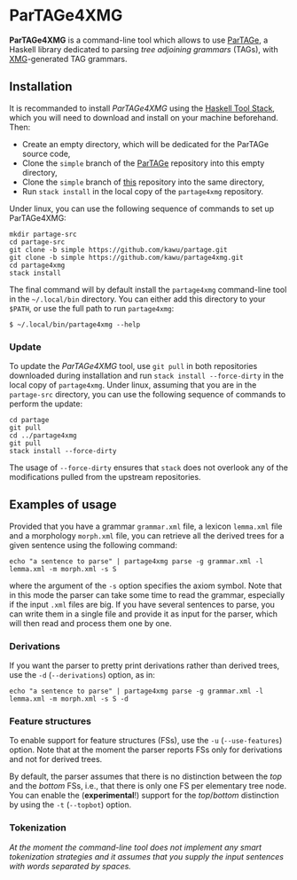 ParTAGe4XMG
===========

**ParTAGe4XMG** is a command-line tool which allows to use [ParTAGe][partage], a
Haskell library dedicated to parsing *tree adjoining grammars* (TAGs), with
[XMG][xmg]-generated TAG grammars.


Installation
------------

It is recommanded to install *ParTAGe4XMG* using the
[Haskell Tool Stack][stack], which you will need to download and install on your
machine beforehand.
Then:
* Create an empty directory, which will be dedicated for the ParTAGe source code,
* Clone the `simple` branch of the [ParTAGe][partage] repository into this empty directory,
* Clone the `simple` branch of [this][this] repository into the same directory,
* Run `stack install` in the local copy of the `partage4xmg` repository.

Under linux, you can use the following sequence of commands to set up ParTAGe4XMG:

    mkdir partage-src
    cd partage-src
    git clone -b simple https://github.com/kawu/partage.git
    git clone -b simple https://github.com/kawu/partage4xmg.git
    cd partage4xmg
    stack install

The final command will by default install the `partage4xmg` command-line tool in
the `~/.local/bin` directory.  You can either add this directory to your `$PATH`,
or use the full path to run `partage4xmg`:

    $ ~/.local/bin/partage4xmg --help
    

### Update

To update the *ParTAGe4XMG* tool, use `git pull` in both repositories downloaded
during installation and run `stack install --force-dirty` in the local copy of
`partage4xmg`.
Under linux, assuming that you are in the `partage-src` directory, you can use
the following sequence of commands to perform the update:

    cd partage
    git pull
    cd ../partage4xmg
    git pull
    stack install --force-dirty

The usage of `--force-dirty` ensures that `stack` does not overlook any of the
modifications pulled from the upstream repositories.


Examples of usage
-----------------

Provided that you have a grammar `grammar.xml` file, a lexicon `lemma.xml` file
and a morphology `morph.xml` file, you can retrieve all the derived trees for a
given sentence using the following command:

    echo "a sentence to parse" | partage4xmg parse -g grammar.xml -l lemma.xml -m morph.xml -s S
    
where the argument of the `-s` option specifies the axiom symbol.
Note that in this mode the parser can take some time to read the grammar,
especially if the input `.xml` files are big.
If you have several sentences to parse, you can write them in a single file and
provide it as input for the parser, which will then read and process them one by
one.


### Derivations

If you want the parser to pretty print derivations rather than derived trees,
use the `-d` (`--derivations`) option, as in:

    echo "a sentence to parse" | partage4xmg parse -g grammar.xml -l lemma.xml -m morph.xml -s S -d


### Feature structures

To enable support for feature structures (FSs), use the `-u` (`--use-features`)
option. Note that at the moment the parser reports FSs only for derivations and
not for derived trees.

By default, the parser assumes that there is no distinction between the *top*
and the *bottom* FSs, i.e., that there is only one FS per elementary tree node.
You can enable the (**experimental**!) support for the *top*/*bottom*
distinction by using the `-t` (`--topbot`) option.


### Tokenization

*At the moment the command-line tool does not implement any smart tokenization
strategies and it assumes that you supply the input sentences with words
separated by spaces.*




[this]: https://github.com/kawu/partage4xmg
[partage]: https://github.com/kawu/partage#partage
[xmg]: http://dokufarm.phil.hhu.de/xmg/
[stack]: http://docs.haskellstack.org "Haskell Tool Stack"

